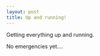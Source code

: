 ```yaml
---
layout: post
title: Up and running!
---
```


Getting everything up and running.

No emergencies yet....

